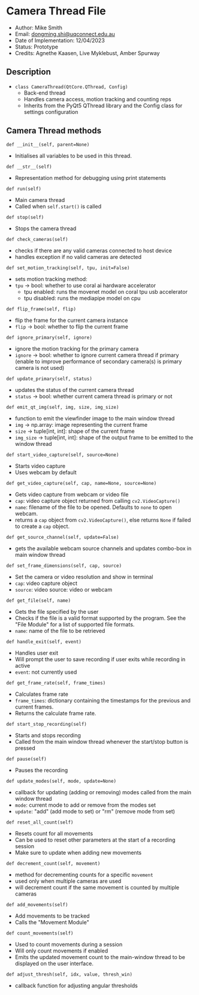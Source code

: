 # Camera Thread File

- Author: Mike Smith
- Email: dongming.shi@uqconnect.edu.au
- Date of Implementation: 12/04/2023
- Status: Prototype
- Credits: Agnethe Kaasen, Live Myklebust, Amber Spurway

## Description

- `class CameraThread(QtCore.QThread, Config)`
    - Back-end thread
    - Handles camera access, motion tracking
    and counting reps
    - Inherits from the PyQt5 QThread library and the Config class for settings configuration

## Camera Thread methods

`def __init__(self, parent=None)`
- Initialises all variables to be used in this thread.

`def __str__(self)`
- Representation method for debugging using print statements

`def run(self)`
- Main camera thread
- Called when `self.start()` is called

`def stop(self)`
- Stops the camera thread

`def check_cameras(self)`
- checks if there are any valid cameras connected to host device
- handles exception if no valid cameras are detected

`def set_motion_tracking(self, tpu, init=False)`
- sets motion tracking method:
- `tpu` -> bool: whether to use coral ai hardware accelerator
    - tpu enabled: runs the movenet model on coral tpu usb accelerator
    - tpu disabled: runs the mediapipe model on cpu

`def flip_frame(self, flip)`
- flip the frame for the current camera instance
- `flip` -> bool: whether to flip the current frame

`def ignore_primary(self, ignore)`
- ignore the motion tracking for the primary camera
- `ignore` -> bool: whether to ignore current camera thread if primary
(enable to improve performance of secondary camera(s) is primary camera is not used)

`def update_primary(self, status)`
- updates the status of the current camera thread
- `status` -> bool: whether current camera thread is primary or not

`def emit_qt_img(self, img, size, img_size)`
- function to emit the viewfinder image to the main window thread
- `img` -> np.array: image representing the current frame
- `size` -> tuple[int, int]: shape of the current frame 
- `img_size` -> tuple[int, int]: shape of the output frame to be emitted to the window thread

`def start_video_capture(self, source=None)`
- Starts video capture
- Uses webcam by default

`def get_video_capture(self, cap, name=None, source=None)`
- Gets video capture from webcam or video file
- `cap`: video capture object returned from calling `cv2.VideoCapture()`
- `name`: filename of the file to be opened. Defaults to `none` to open webcam.
- returns a `cap` object from `cv2.VideoCapture()`, else returns `None` if failed to create a `cap` object.

`def get_source_channel(self, update=False)`
- gets the available webcam source channels and updates combo-box in main window thread

`def set_frame_dimensions(self, cap, source)`
- Set the camera or video resolution and show in terminal
- `cap`: video capture object
- `source`: video source: video or webcam

`def get_file(self, name)`
- Gets the file specified by the user
- Checks if the file is a valid format supported by the program. See the "File Module" for a list of supported file formats.
- `name`: name of the file to be retrieved

`def handle_exit(self, event)`
- Handles user exit
- Will prompt the user to save recording if user exits while recording in active
- `event`: not currently used

`def get_frame_rate(self, frame_times)`
- Calculates frame rate
- `frame_times`: dictionary containing the timestamps for the previous and current frames.
- Returns the calculate frame rate.

`def start_stop_recording(self)`
- Starts and stops recording
- Called from the main window thread whenever the start/stop button is pressed

`def pause(self)`
- Pauses the recording

`def update_modes(self, mode, update=None)`
- callback for updating (adding or removing) modes called from the main window thread
- `mode`: current mode to add or remove from the modes set
- `update`: "add" (add mode to set) or "rm" (remove mode from set)

`def reset_all_count(self)`
- Resets count for all movements
- Can be used to reset other parameters at the start of a recording session
- Make sure to update when adding new movements

`def decrement_count(self, movement)`
- method for decrementing counts for a specific `movement`
- used only when multiple cameras are used
- will decrement count if the same movement is counted by multiple cameras

`def add_movements(self)`
- Add movements to be tracked
- Calls the "Movement Module"

`def count_movements(self)`
- Used to count movements during a session
- Will only count movements if enabled
- Emits the updated movement count to the main-window thread to be displayed on the user interface.

`def adjust_thresh(self, idx, value, thresh_win)`
- callback function for adjusting angular thresholds